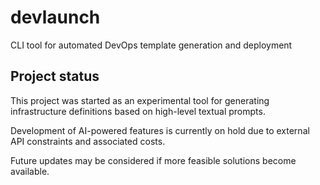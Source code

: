 # devlaunch
CLI tool for automated DevOps template generation and deployment

## Project status

This project was started as an experimental tool for generating infrastructure definitions based on high-level textual prompts.

Development of AI-powered features is currently on hold due to external API constraints and associated costs.

Future updates may be considered if more feasible solutions become available.

